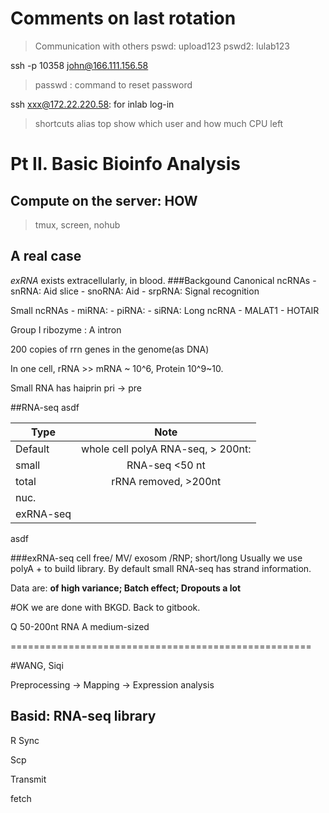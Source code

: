 # Comments on last rotation
> Communication with others
pswd: upload123
pswd2: lulab123

ssh -p 10358 john@166.111.156.58

> passwd : command to reset password

ssh xxx@172.22.220.58: for inlab log-in
> shortcuts
> alias
> top  show which user and how much CPU left
# Pt II. Basic Bioinfo Analysis
## Compute on the server: HOW
> tmux, screen, nohub
## A real case
_exRNA_ exists extracellularly, in blood. 
###Backgound
Canonical ncRNAs
    - snRNA: Aid slice
    - snoRNA: Aid 
    - srpRNA: Signal recognition

Small ncRNAs
    - miRNA: 
    - piRNA:
    - siRNA:
Long ncRNA
    - MALAT1
    - HOTAIR

Group I ribozyme : A intron

200 copies of rrn genes in the genome(as DNA)

In one cell, rRNA >> mRNA ~ 10^6, Protein 10^9~10.

Small RNA has haiprin
pri -> pre


##RNA-seq
asdf

|Type   |Note  |
| ------|:--:|
|Default| whole cell polyA RNA-seq, > 200nt:|
|small| RNA-seq <50 nt|
|total| rRNA removed, >200nt|
|nuc.|  |
|exRNA-seq| |
asdf


###exRNA-seq 
cell free/ MV/ exosom /RNP; short/long
Usually we use polyA + to build library. 
By default small RNA-seq has strand information. 

Data are: __of high variance; Batch effect; Dropouts a lot__


#OK we are done with BKGD. Back to gitbook. 

Q 50-200nt RNA
A medium-sized



====================================================

#WANG, Siqi

Preprocessing -> Mapping -> Expression analysis

## Basid: RNA-seq library

R Sync

Scp

Transmit

fetch 
